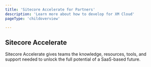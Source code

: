 ```yaml
---
title: 'Sitecore Accelerate for Partners'
description: 'Learn more about how to develop for XM Cloud'
pageType: 'childoverview'

---
```

## Sitecore Accelerate
Sitecore Accelerate gives teams the knowledge, resources, tools, and support needed to unlock the full potential of a SaaS-based future.